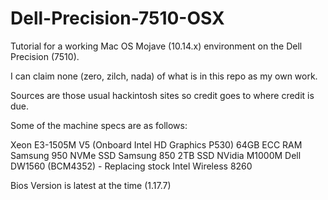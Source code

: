 # Dell-Precision-7510-OSX
Tutorial for a working Mac OS Mojave (10.14.x) environment on the Dell Precision (7510). 

I can claim none (zero, zilch, nada) of what is in this repo as my own work. 

Sources are those usual hackintosh sites so credit goes to where credit is due.

Some of the machine specs are as follows:

Xeon E3-1505M V5 (Onboard Intel HD Graphics P530)
64GB ECC RAM
Samsung 950 NVMe SSD
Samsung 850 2TB SSD
NVidia M1000M
Dell DW1560 (BCM4352) - Replacing stock Intel Wireless 8260

Bios Version is latest at the time (1.17.7)

